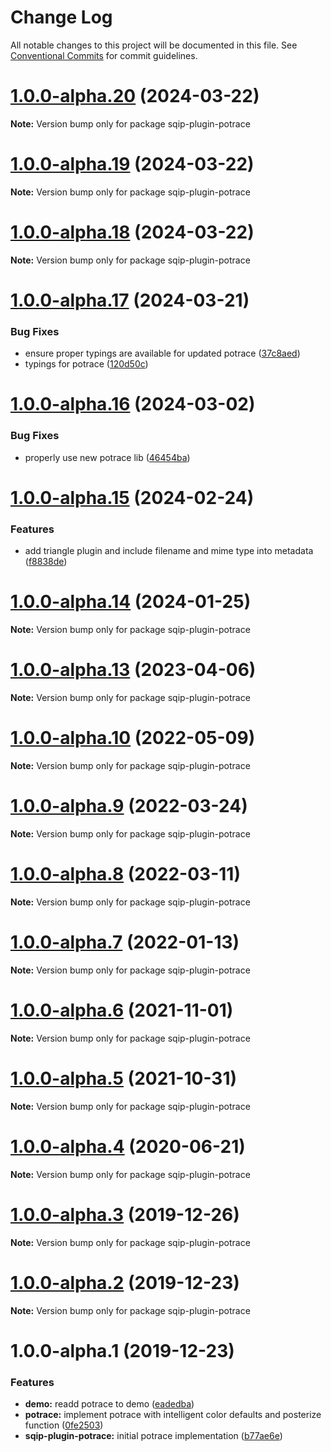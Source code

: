 # Change Log

All notable changes to this project will be documented in this file.
See [Conventional Commits](https://conventionalcommits.org) for commit guidelines.

# [1.0.0-alpha.20](https://github.com/axe312ger/sqip/compare/sqip-plugin-potrace@1.0.0-alpha.19...sqip-plugin-potrace@1.0.0-alpha.20) (2024-03-22)

**Note:** Version bump only for package sqip-plugin-potrace





# [1.0.0-alpha.19](https://github.com/axe312ger/sqip/compare/sqip-plugin-potrace@1.0.0-alpha.18...sqip-plugin-potrace@1.0.0-alpha.19) (2024-03-22)

**Note:** Version bump only for package sqip-plugin-potrace





# [1.0.0-alpha.18](https://github.com/axe312ger/sqip/compare/sqip-plugin-potrace@1.0.0-alpha.17...sqip-plugin-potrace@1.0.0-alpha.18) (2024-03-22)

**Note:** Version bump only for package sqip-plugin-potrace





# [1.0.0-alpha.17](https://github.com/axe312ger/sqip/compare/sqip-plugin-potrace@1.0.0-alpha.16...sqip-plugin-potrace@1.0.0-alpha.17) (2024-03-21)


### Bug Fixes

* ensure proper typings are available for updated potrace ([37c8aed](https://github.com/axe312ger/sqip/commit/37c8aed4bcd849b98fe4f5d2a0bac83efa1dda6e))
* typings for potrace ([120d50c](https://github.com/axe312ger/sqip/commit/120d50ce34733df2164c69070ce3cfe748428338))





# [1.0.0-alpha.16](https://github.com/axe312ger/sqip/compare/sqip-plugin-potrace@1.0.0-alpha.15...sqip-plugin-potrace@1.0.0-alpha.16) (2024-03-02)


### Bug Fixes

* properly use new potrace lib ([46454ba](https://github.com/axe312ger/sqip/commit/46454bad88a0254c371cf9c7ca232d0bfa40fb99))





# [1.0.0-alpha.15](https://github.com/axe312ger/sqip/compare/sqip-plugin-potrace@1.0.0-alpha.14...sqip-plugin-potrace@1.0.0-alpha.15) (2024-02-24)


### Features

* add triangle plugin and include filename and mime type into metadata ([f8838de](https://github.com/axe312ger/sqip/commit/f8838dead30932e59bc5f00cb2e2e9e20bf70a40))





# [1.0.0-alpha.14](https://github.com/axe312ger/sqip/compare/sqip-plugin-potrace@1.0.0-alpha.13...sqip-plugin-potrace@1.0.0-alpha.14) (2024-01-25)

**Note:** Version bump only for package sqip-plugin-potrace





# [1.0.0-alpha.13](https://github.com/axe312ger/sqip/compare/sqip-plugin-potrace@1.0.0-alpha.12...sqip-plugin-potrace@1.0.0-alpha.13) (2023-04-06)

**Note:** Version bump only for package sqip-plugin-potrace





# [1.0.0-alpha.10](https://github.com/axe312ger/sqip/compare/sqip-plugin-potrace@1.0.0-alpha.9...sqip-plugin-potrace@1.0.0-alpha.10) (2022-05-09)

**Note:** Version bump only for package sqip-plugin-potrace





# [1.0.0-alpha.9](https://github.com/axe312ger/sqip/compare/sqip-plugin-potrace@1.0.0-alpha.8...sqip-plugin-potrace@1.0.0-alpha.9) (2022-03-24)

**Note:** Version bump only for package sqip-plugin-potrace





# [1.0.0-alpha.8](https://github.com/axe312ger/sqip/compare/sqip-plugin-potrace@1.0.0-alpha.7...sqip-plugin-potrace@1.0.0-alpha.8) (2022-03-11)

**Note:** Version bump only for package sqip-plugin-potrace





# [1.0.0-alpha.7](https://github.com/axe312ger/sqip/compare/sqip-plugin-potrace@1.0.0-alpha.6...sqip-plugin-potrace@1.0.0-alpha.7) (2022-01-13)

**Note:** Version bump only for package sqip-plugin-potrace





# [1.0.0-alpha.6](https://github.com/axe312ger/sqip/compare/sqip-plugin-potrace@1.0.0-alpha.5...sqip-plugin-potrace@1.0.0-alpha.6) (2021-11-01)

**Note:** Version bump only for package sqip-plugin-potrace





# [1.0.0-alpha.5](https://github.com/axe312ger/sqip/compare/sqip-plugin-potrace@1.0.0-alpha.4...sqip-plugin-potrace@1.0.0-alpha.5) (2021-10-31)

**Note:** Version bump only for package sqip-plugin-potrace





# [1.0.0-alpha.4](https://github.com/axe312ger/sqip/compare/sqip-plugin-potrace@1.0.0-alpha.3...sqip-plugin-potrace@1.0.0-alpha.4) (2020-06-21)

**Note:** Version bump only for package sqip-plugin-potrace





# [1.0.0-alpha.3](https://github.com/axe312ger/sqip/compare/sqip-plugin-potrace@1.0.0-alpha.2...sqip-plugin-potrace@1.0.0-alpha.3) (2019-12-26)

**Note:** Version bump only for package sqip-plugin-potrace





# [1.0.0-alpha.2](https://github.com/axe312ger/sqip/compare/sqip-plugin-potrace@1.0.0-alpha.1...sqip-plugin-potrace@1.0.0-alpha.2) (2019-12-23)

**Note:** Version bump only for package sqip-plugin-potrace





# 1.0.0-alpha.1 (2019-12-23)


### Features

* **demo:** readd potrace to demo ([eadedba](https://github.com/axe312ger/sqip/commit/eadedba126ad750b2f02e5b3b37d008e605de505))
* **potrace:** implement potrace with intelligent color defaults and posterize function ([0fe2503](https://github.com/axe312ger/sqip/commit/0fe2503c92486b07a01382638ac92b475dead67d))
* **sqip-plugin-potrace:** initial potrace implementation ([b77ae6e](https://github.com/axe312ger/sqip/commit/b77ae6e4df43ba8bdc4aaa64f854b850f4dd4ade))
